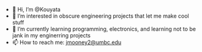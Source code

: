 - 👋 Hi, I’m @Kouyata
- 👀 I’m interested in obscure engineering projects that let me make cool stuff
- 🌱 I’m currently learning programming, electronics, and learning not to be jank in my enginerring projects
- 📫 How to reach me: jmooney2@umbc.edu

<!---
Kouyata/Kouyata is a ✨ special ✨ repository because its `README.md` (this file) appears on your GitHub profile.
You can click the Preview link to take a look at your changes.
--->
